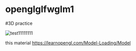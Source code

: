 # openglglfwglm1
#3D practice


![test11111111](https://user-images.githubusercontent.com/61930048/115940616-e77c2300-a4aa-11eb-8961-dd6029c13584.gif)

this material https://learnopengl.com/Model-Loading/Model
